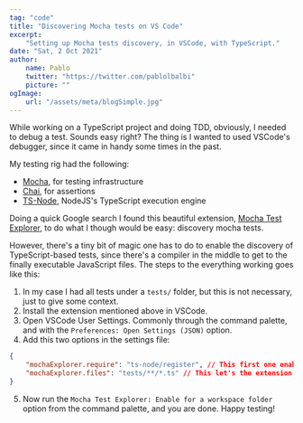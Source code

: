 ```yaml
---
tag: "code"
title: "Discovering Mocha tests on VS Code"
excerpt:
    "Setting up Mocha tests discovery, in VSCode, with TypeScript."
date: "Sat, 2 Oct 2021"
author:
    name: Pablo
    twitter: "https://twitter.com/pablolbalbi"
    picture: ""
ogImage:
    url: "/assets/meta/blogSimple.jpg"
---
```


While working on a TypeScript project and doing TDD, obviously, I needed to debug a test. Sounds easy right? The thing is I wanted to used VSCode's debugger, since it came in handy some times in the past. 

My testing rig had the following:
- [Mocha](https://www.npmjs.com/package/mocha), for testing infrastructure
- [Chai](https://www.npmjs.com/package/chai), for assertions
- [TS-Node](https://www.npmjs.com/package/ts-node), NodeJS's TypeScript execution engine

Doing a quick Google search I found this beautiful extension, [Mocha Test Explorer](https://marketplace.visualstudio.com/items?itemName=hbenl.vscode-mocha-test-adapter), to do what I though would be easy: discovery mocha tests.

However, there's a tiny bit of magic one has to do to enable the discovery of TypeScript-based tests, since there's a compiler in the middle to get to the finally executable JavaScript files. The steps to the everything working goes like this:

1. In my case I had all tests under a `tests/` folder, but this is not necessary, just to give some context.
2. Install the extension mentioned above in VSCode.
3. Open VSCode User Settings. Commonly through the command palette, and with the `Preferences: Open Settings (JSON)` option.
4. Add this two options in the settings file:

```json
{
    "mochaExplorer.require": "ts-node/register", // This first one enables the TS compiler in the middle
    "mochaExplorer.files": "tests/**/*.ts" // This let's the extension know which are your test files
}
```

5. Now run the `Mocha Test Explorer: Enable for a workspace folder` option from the command palette, and you are done. Happy testing!